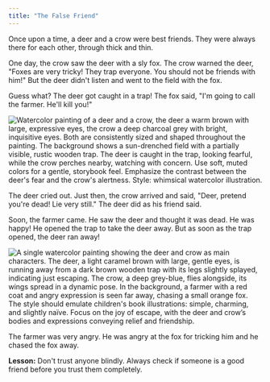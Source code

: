 ```yaml
---
title: "The False Friend"
---
```




Once upon a time, a deer and a crow were best friends. They were always there for each other, through thick and thin.


One day, the crow saw the deer with a sly fox.  The crow warned the deer, "Foxes are very tricky! They trap everyone. You should not be friends with him!" But the deer didn't listen and went to the field with the fox.

Guess what? The deer got caught in a trap! The fox said, "I'm going to call the farmer. He'll kill you!" 

![Watercolor painting of a deer and a crow, the deer a warm brown with large, expressive eyes, the crow a deep charcoal grey with bright, inquisitive eyes.  Both are consistently sized and shaped throughout the painting.  The background shows a sun-drenched field with a partially visible, rustic wooden trap.  The deer is caught in the trap, looking fearful, while the crow perches nearby, watching with concern.  Use soft, muted colors for a gentle, storybook feel. Emphasize the contrast between the deer's fear and the crow's alertness. Style: whimsical watercolor illustration.](/images/image_the-false-friend0.png)

The deer cried out.  Just then, the crow arrived and said, "Deer, pretend you're dead! Lie very still." The deer did as his friend said.

Soon, the farmer came. He saw the deer and thought it was dead.  He was happy! He opened the trap to take the deer away.  But as soon as the trap opened, the deer ran away!

![A single watercolor painting showing the deer and crow as main characters. The deer, a light caramel brown with large, gentle eyes, is running away from a dark brown wooden trap with its legs slightly splayed, indicating just escaping. The crow, a deep grey-blue, flies alongside, its wings spread in a dynamic pose. In the background, a farmer with a red coat and angry expression is seen far away, chasing a small orange fox. The style should emulate children's book illustrations: simple, charming, and slightly naïve. Focus on the joy of escape, with the deer and crow’s bodies and expressions conveying relief and friendship.](/images/image_the-false-friend2.png)

The farmer was very angry. He was angry at the fox for tricking him and he chased the fox away.

**Lesson:** Don't trust anyone blindly.  Always check if someone is a good friend before you trust them completely.
